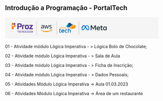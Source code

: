 ## Introdução a Programação - PortalTech 
![Logo do programa](logica/src/images/proz_tech.png)


01 - Atividade módulo Lógica Imperativa - > Lógica Bolo de Chocolate;<br>

02 - Atividade módulo Lógica Imperativa - > Sala de Aula<br>

03 - Atividade módulo Lógica Imperativa - > Ficha de Inscrição;<br>

04 - Atividade módulo Lógica Imperativa - > Dados Pessoais;<br>

05 - Atividades Módulo Lógica Imperativa -> Aula 01.03.2023<br>

06 - Atividades Módulo Lógica Imperativa -> Área de um restaurante<br>
